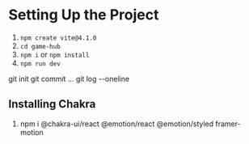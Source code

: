 # Setting Up the Project

1. `npm create vite@4.1.0`
2. `cd game-hub`
3. `npm i` or `npm install`
4. `npm run dev`

git init
git commit ...
git log --oneline

## Installing Chakra

1. npm i @chakra-ui/react @emotion/react @emotion/styled framer-motion
